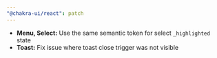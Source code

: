 ```yaml
---
"@chakra-ui/react": patch
---
```


- **Menu, Select:** Use the same semantic token for select `_highlighted` state
- **Toast:** Fix issue where toast close trigger was not visible
